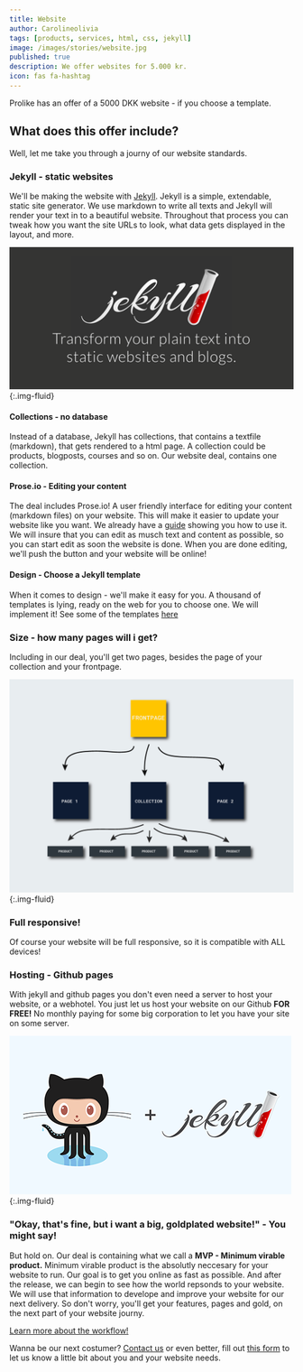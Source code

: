 ```yaml
---
title: Website
author: Carolineolivia
tags: [products, services, html, css, jekyll]
image: /images/stories/website.jpg
published: true
description: We offer websites for 5.000 kr.
icon: fas fa-hashtag
---
```


Prolike has an offer of a 5000 DKK website - if you choose a template.

## What does this offer include?

Well, let me take you through a journy of our website standards.

### Jekyll - static websites

We'll be making the website with [Jekyll](https://jekyllrb.com). Jekyll is a simple, extendable, static site generator. We use markdown to write all texts and Jekyll will render your text in to a beautiful website.  Throughout that process you can tweak how you want the site URLs to look, what data gets displayed in the layout, and more.

![Website](/images/stories/jekyll-og.png "Our 5k website"){:.img-fluid}

#### Collections - no database

Instead of a database, Jekyll has collections, that contains a textfile (markdown), that gets rendered to a html page. A collection could be products, blogposts, courses and so on. Our website deal, contains one collection.

#### Prose.io - Editing your content

The deal includes Prose.io! A user friendly interface for editing your content (markdown files) on your website. This will make it easier to update your website like you want. We already have a [guide](/stories/use-prose/) showing you how to use it. We will insure that you can edit as musch text and content as possible, so you can start edit as soon the website is done. When you are done editing, we'll push the button and your website will be online!

#### Design - Choose a Jekyll template

When it comes to design - we'll make it easy for you. A thousand of templates is lying, ready on the web for you to choose one. We will implement it! See some of the templates [here](https://jekyllthemes.io/)

### Size - how many pages will i get?

Including in our deal, you'll get two pages, besides the page of your collection and your frontpage.

![Website](/images/stories/info-graphic-website.png "Our 5k website"){:.img-fluid}

### Full responsive!

Of course your website will be full responsive, so it is compatible with ALL devices!

### Hosting - Github pages

With jekyll and github pages you don't even need a server to host your website, or a webhotel. You just let us host your website on our Github **FOR FREE!** No monthly paying for some big corporation to let you have your site on some server.

![Website](/images/stories/jekyll_ghpages.png "Our 5k website"){:.img-fluid}

### "Okay, that's fine, but i want a big, goldplated website!" - You might say!

But hold on. Our deal is containing what we call a **MVP - Minimum virable product.**
Minimum virable product is the absolutly neccesary for your website to run. Our goal is to get you online as fast as possible. And after the release, we can begin to see how the world repsonds to your website. We will use that information to develope and improve your website for our next delivery. So don't worry, you'll get your features, pages and gold, on the next part of your website journy.

[Learn more about the workflow!](/flow/)

Wanna be our next costumer? [Contact us](/callme/) or even better, fill out [this form](/form/) to let us know a little bit about you and your website needs.